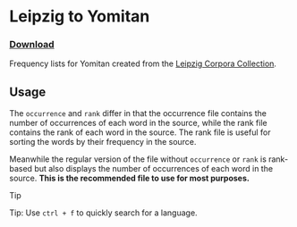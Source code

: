 # Leipzig to Yomitan

### [Download](./downloads.md)

Frequency lists for Yomitan created from the [Leipzig Corpora Collection](https://wortschatz.uni-leipzig.de/en/download/).

## Usage

The `occurrence` and `rank` differ in that the occurrence file contains the number of occurrences of each word in the source, while the rank file contains the rank of each word in the source. The rank file is useful for sorting the words by their frequency in the source.

Meanwhile the regular version of the file without `occurrence` or `rank` is rank-based but also displays the number of occurrences of each word in the source. **This is the recommended file to use for most purposes.**

> [!TIP]
> Tip: Use `ctrl + f` to quickly search for a language.
